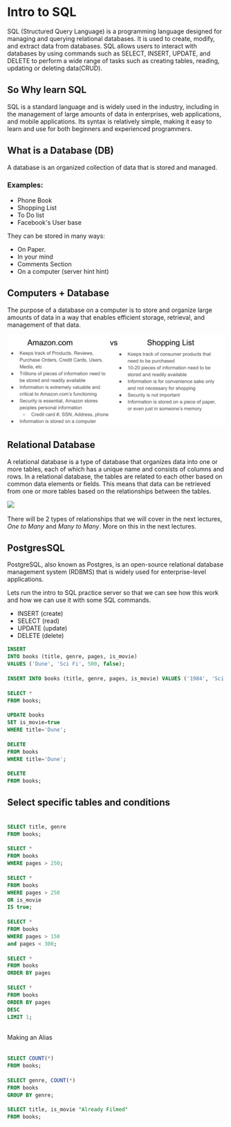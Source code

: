 # Intro to SQL

SQL (Structured Query Language) is a programming language designed for managing and querying relational databases. It is used to create, modify, and extract data from databases. SQL allows users to interact with databases by using commands such as SELECT, INSERT, UPDATE, and DELETE to perform a wide range of tasks such as creating tables, reading, updating or deleting data(CRUD).

## So Why learn SQL

SQL is a standard language and is widely used in the industry, including in the management of large amounts of data in enterprises, web applications, and mobile applications. Its syntax is relatively simple, making it easy to learn and use for both beginners and experienced programmers.

## What is a Database (DB)

A database is an organized collection of data that is stored and managed.

### Examples:

* Phone Book
* Shopping List
* To Do list 
* Facebook's User base

They can be stored in many ways:

* On Paper.
* In your mind
* Comments Section
* On a computer (server hint hint)

## Computers + Database

The purpose of a database on a computer is to store and organize large amounts of data in a way that enables efficient storage, retrieval, and management of that data.

![](./Screenshot%202023-04-12%20at%208.50.04%20AM.png)

## Relational Database

A relational database is a type of database that organizes data into one or more tables, each of which has a unique name and consists of columns and rows. In a relational database, the tables are related to each other based on common data elements or fields. This means that data can be retrieved from one or more tables based on the relationships between the tables.

![](https://www.pragimtech.com/blog/contribute/article_images/2220211210231003/what-is-a-relational-database.jpg)

There will be 2 types of relationships that we will cover in the next lectures, *One to Many* and *Many to Many*. More on this in the next lectures. 

## PostgresSQL

PostgreSQL, also known as Postgres, is an open-source relational database management system (RDBMS) that is widely used for enterprise-level applications.

Lets run the intro to SQL practice server so that we can see how this work and how we can use it with some SQL commands.

* INSERT (create)
* SELECT (read)
* UPDATE (update)
* DELETE (delete)

```SQL
INSERT 
INTO books (title, genre, pages, is_movie) 
VALUES ('Dune', 'Sci Fi', 500, false);

INSERT INTO books (title, genre, pages, is_movie) VALUES ('1984', 'Sci Fi', 328, true) RETURNING *;

SELECT * 
FROM books;

UPDATE books
SET is_movie=true
WHERE title='Dune';

DELETE 
FROM books 
WHERE title='Dune';

DELETE 
FROM books;
```

## Select specific tables and conditions

```sql

SELECT title, genre 
FROM books;

SELECT * 
FROM books 
WHERE pages > 250;

SELECT * 
FROM books 
WHERE pages > 250 
OR is_movie 
IS true;

SELECT * 
FROM books 
WHERE pages > 150 
and pages < 300;

SELECT * 
FROM books 
ORDER BY pages

SELECT * 
FROM books 
ORDER BY pages 
DESC 
LIMIT 1;



```

Making an Alias

```sql

SELECT COUNT(*) 
FROM books;

SELECT genre, COUNT(*) 
FROM books 
GROUP BY genre;

SELECT title, is_movie "Already Filmed" 
FROM books;
```